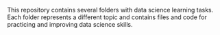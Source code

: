 This repository contains several folders with data science learning tasks. Each folder represents a different topic and contains files and code for practicing and improving data science skills.

